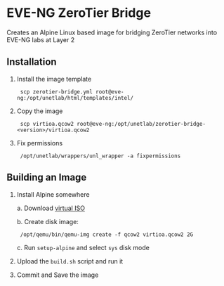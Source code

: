 # EVE-NG ZeroTier Bridge

Creates an Alpine Linux based image for bridging
ZeroTier networks into EVE-NG labs at Layer 2

## Installation

1. Install the image template

        scp zerotier-bridge.yml root@eve-ng:/opt/unetlab/html/templates/intel/

2. Copy the image

        scp virtioa.qcow2 root@eve-ng:/opt/unetlab/zerotier-bridge-<version>/virtioa.qcow2

3. Fix permissions

        /opt/unetlab/wrappers/unl_wrapper -a fixpermissions

## Building an Image

1. Install Alpine somewhere

    a. Download [virtual ISO](https://alpinelinux.org/downloads/)

    b. Create disk image:
        
        /opt/qemu/bin/qemu-img create -f qcow2 virtioa.qcow2 2G

    c. Run `setup-alpine` and select `sys` disk mode

2. Upload the `build.sh` script and run it

3. Commit and Save the image
